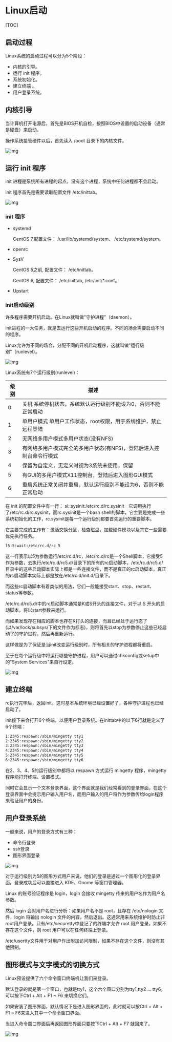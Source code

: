 # Linux启动

[TOC]

## 启动过程

Linux系统的启动过程可以分为5个阶段：

- 内核的引导。
- 运行 init 程序。
- 系统初始化。
- 建立终端 。
- 用户登录系统。

## 内核引导

当计算机打开电源后，首先是BIOS开机自检，按照BIOS中设置的启动设备（通常是硬盘）来启动。

操作系统接管硬件以后，首先读入 /boot 目录下的内核文件。

![img](../../Image/l/i/linux_boot_1.png)

## 运行 init 程序

init 进程是系统所有进程的起点，没有这个进程，系统中任何进程都不会启动。

init 程序首先是需要读取配置文件 /etc/inittab。

![img](../../Image/l/i/linux_boot_2.png)

### init 程序

* systemd

  CentOS 7,配置文件： /usr/lib/systemd/system、 /etc/systemd/system。

* openrc

* SysV

  CentOS 5之前, 配置文件： /etc/inittab。

  CentOS 6, 配置文件： /etc/inittab, /etc/init/*.conf。

* Upstart

### init启动级别

许多程序需要开机启动。在Linux就叫做"守护进程"（daemon）。

init进程的一大任务，就是去运行这些开机启动的程序。不同的场合需要启动不同的程序。

Linux允许为不同的场合，分配不同的开机启动程序，这就叫做"运行级别"（runlevel）。

![img](../../Image/l/i/linux_boot_3.png)

Linux系统有7个运行级别(runlevel)：

| 级别 | 描述                                                         |
| ---- | ------------------------------------------------------------ |
| 0    | 关机 系统停机状态，系统默认运行级别不能设为0，否则不能正常启动 |
| 1    | 单用户模式 单用户工作状态，root权限，用于系统维护，禁止远程登陆 |
| 2    | 无网络多用户模式多用户状态(没有NFS)                          |
| 3    | 有网络多用户模式完全的多用户状态(有NFS)，登陆后进入控制台命令行模式 |
| 4    | 保留为自定义，无定义时视为3系统未使用，保留                  |
| 5    | 有GUI的多用户模式X11控制台，登陆后进入图形GUI模式            |
| 6    | 重启系统正常关闭并重启，默认运行级别不能设为6，否则不能正常启动 |

在 init 的配置文件中有一行：  si::sysinit:/etc/rc.d/rc.sysinit　它调用执行了/etc/rc.d/rc.sysinit，而rc.sysinit是一个bash shell的脚本，它主要是完成一些系统初始化的工作，rc.sysinit是每一个运行级别都要首先运行的重要脚本。

它主要完成的工作有：激活交换分区，检查磁盘，加载硬件模块以及其它一些需要优先执行任务。

```bash
l5:5:wait:/etc/rc.d/rc 5
```

这一行表示以5为参数运行/etc/rc.d/rc，/etc/rc.d/rc是一个Shell脚本，它接受5作为参数，去执行/etc/rc.d/rc5.d/目录下的所有的rc启动脚本，/etc/rc.d/rc5.d/目录中的这些启动脚本实际上都是一些连接文件，而不是真正的rc启动脚本，真正的rc启动脚本实际上都是放在/etc/rc.d/init.d/目录下。

而这些rc启动脚本有着类似的用法，它们一般能接受start、stop、restart、status等参数。

/etc/rc.d/rc5.d/中的rc启动脚本通常是K或S开头的连接文件，对于以 S 开头的启动脚本，将以start参数来运行。

而如果发现存在相应的脚本也存在K打头的连接，而且已经处于运行态了(以/var/lock/subsys/下的文件作为标志)，则将首先以stop为参数停止这些已经启动了的守护进程，然后再重新运行。

这样做是为了保证是当init改变运行级别时，所有相关的守护进程都将重启。

至于在每个运行级中将运行哪些守护进程，用户可以通过chkconfig或setup中的"System Services"来自行设定。

![img](../../Image/l/i/linux_boot_4.png)

## 建立终端

rc执行完毕后，返回init。这时基本系统环境已经设置好了，各种守护进程也已经启动了。

init接下来会打开6个终端，以便用户登录系统。在inittab中的以下6行就是定义了6个终端：

```bash
1:2345:respawn:/sbin/mingetty tty1
2:2345:respawn:/sbin/mingetty tty2
3:2345:respawn:/sbin/mingetty tty3
4:2345:respawn:/sbin/mingetty tty4
5:2345:respawn:/sbin/mingetty tty5
6:2345:respawn:/sbin/mingetty tty6
```

在2、3、4、5的运行级别中都将以 respawn 方式运行 mingetty 程序，mingetty 程序能打开终端、设置模式。

同时它会显示一个文本登录界面，这个界面就是我们经常看到的登录界面，在这个登录界面中会提示用户输入用户名，而用户输入的用户将作为参数传给login程序来验证用户的身份。

## 用户登录系统

一般来说，用户的登录方式有三种：

- 命令行登录
- ssh登录
- 图形界面登录

![img](../../Image/l/i/linux_boot_5.png)

对于运行级别为5的图形方式用户来说，他们的登录是通过一个图形化的登录界面。登录成功后可以直接进入 KDE、Gnome 等窗口管理器。

Linux 的账号验证程序是 login，login 会接收 mingetty 传来的用户名作为用户名参数。

然后 login 会对用户名进行分析：如果用户名不是 root，且存在 /etc/nologin 文件，login 将输出 nologin 文件的内容，然后退出。这通常用来系统维护时防止非root用户登录。只有/etc/securetty中登记了的终端才允许 root 用户登录，如果不存在这个文件，则 root 用户可以在任何终端上登录。

/etc/usertty文件用于对用户作出附加访问限制，如果不存在这个文件，则没有其他限制。

## 图形模式与文字模式的切换方式

Linux预设提供了六个命令窗口终端机让我们来登录。

默认登录的就是第一个窗口，也就是tty1，这个六个窗口分别为tty1,tty2 … tty6，可以按下Ctrl + Alt + F1 ~ F6 来切换它们。

如果安装了图形界面，默认情况下是进入图形界面的，此时就可以按Ctrl + Alt + F1 ~ F6来进入其中一个命令窗口界面。

当进入命令窗口界面后再返回图形界面只要按下Ctrl + Alt + F7 就回来了。

![img](../../Image/l/i/linux_boot_6.png)